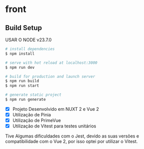 # front

## Build Setup
USAR O NODE v23.7.0
```bash
# install dependencies
$ npm install

# serve with hot reload at localhost:3000
$ npm run dev

# build for production and launch server
$ npm run build
$ npm run start

# generate static project
$ npm run generate
```

- [x] Projeto Desenvolvido em NUXT 2 e Vue 2
- [x] Utilização de Pinia
- [x] Utilização de PrimeVue
- [x] Utilização de Vitest para testes unitários

Tive Algumas dificuldades com o Jest, devido as suas versões e compatibilidade com o Vue 2, por isso optei por utilizar o Vitest.
